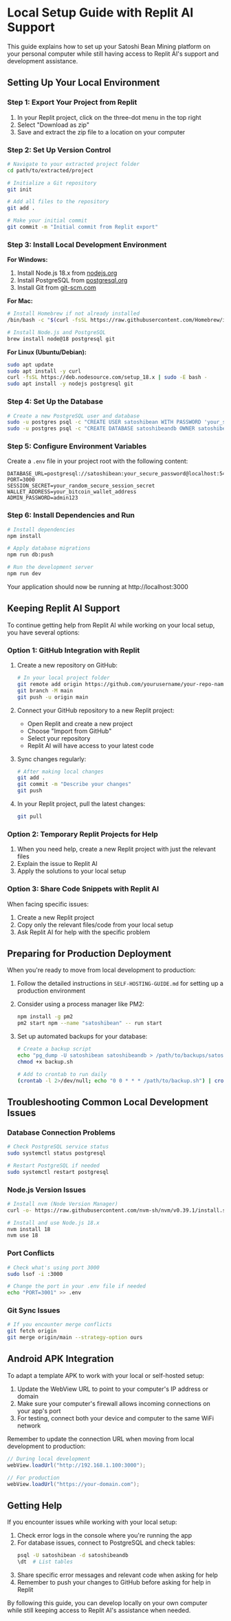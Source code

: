 # Local Setup Guide with Replit AI Support

This guide explains how to set up your Satoshi Bean Mining platform on your personal computer while still having access to Replit AI's support and development assistance.

## Setting Up Your Local Environment

### Step 1: Export Your Project from Replit

1. In your Replit project, click on the three-dot menu in the top right
2. Select "Download as zip"
3. Save and extract the zip file to a location on your computer

### Step 2: Set Up Version Control

```bash
# Navigate to your extracted project folder
cd path/to/extracted/project

# Initialize a Git repository
git init

# Add all files to the repository
git add .

# Make your initial commit
git commit -m "Initial commit from Replit export"
```

### Step 3: Install Local Development Environment

**For Windows:**
1. Install Node.js 18.x from [nodejs.org](https://nodejs.org/)
2. Install PostgreSQL from [postgresql.org](https://www.postgresql.org/download/windows/)
3. Install Git from [git-scm.com](https://git-scm.com/download/win)

**For Mac:**
```bash
# Install Homebrew if not already installed
/bin/bash -c "$(curl -fsSL https://raw.githubusercontent.com/Homebrew/install/HEAD/install.sh)"

# Install Node.js and PostgreSQL
brew install node@18 postgresql git
```

**For Linux (Ubuntu/Debian):**
```bash
sudo apt update
sudo apt install -y curl
curl -fsSL https://deb.nodesource.com/setup_18.x | sudo -E bash -
sudo apt install -y nodejs postgresql git
```

### Step 4: Set Up the Database

```bash
# Create a new PostgreSQL user and database
sudo -u postgres psql -c "CREATE USER satoshibean WITH PASSWORD 'your_secure_password';"
sudo -u postgres psql -c "CREATE DATABASE satoshibeandb OWNER satoshibean;"
```

### Step 5: Configure Environment Variables

Create a `.env` file in your project root with the following content:

```
DATABASE_URL=postgresql://satoshibean:your_secure_password@localhost:5432/satoshibeandb
PORT=3000
SESSION_SECRET=your_random_secure_session_secret
WALLET_ADDRESS=your_bitcoin_wallet_address
ADMIN_PASSWORD=admin123
```

### Step 6: Install Dependencies and Run

```bash
# Install dependencies
npm install

# Apply database migrations
npm run db:push

# Run the development server
npm run dev
```

Your application should now be running at http://localhost:3000

## Keeping Replit AI Support

To continue getting help from Replit AI while working on your local setup, you have several options:

### Option 1: GitHub Integration with Replit

1. Create a new repository on GitHub:
   ```bash
   # In your local project folder
   git remote add origin https://github.com/yourusername/your-repo-name.git
   git branch -M main
   git push -u origin main
   ```

2. Connect your GitHub repository to a new Replit project:
   - Open Replit and create a new project
   - Choose "Import from GitHub"
   - Select your repository
   - Replit AI will have access to your latest code

3. Sync changes regularly:
   ```bash
   # After making local changes
   git add .
   git commit -m "Describe your changes"
   git push
   ```

4. In your Replit project, pull the latest changes:
   ```bash
   git pull
   ```

### Option 2: Temporary Replit Projects for Help

1. When you need help, create a new Replit project with just the relevant files
2. Explain the issue to Replit AI
3. Apply the solutions to your local setup

### Option 3: Share Code Snippets with Replit AI

When facing specific issues:
1. Create a new Replit project
2. Copy only the relevant files/code from your local setup
3. Ask Replit AI for help with the specific problem

## Preparing for Production Deployment

When you're ready to move from local development to production:

1. Follow the detailed instructions in `SELF-HOSTING-GUIDE.md` for setting up a production environment
2. Consider using a process manager like PM2:
   ```bash
   npm install -g pm2
   pm2 start npm --name "satoshibean" -- run start
   ```

3. Set up automated backups for your database:
   ```bash
   # Create a backup script
   echo "pg_dump -U satoshibean satoshibeandb > /path/to/backups/satoshibeandb_\$(date +%Y-%m-%d).sql" > backup.sh
   chmod +x backup.sh
   
   # Add to crontab to run daily
   (crontab -l 2>/dev/null; echo "0 0 * * * /path/to/backup.sh") | crontab -
   ```

## Troubleshooting Common Local Development Issues

### Database Connection Problems
```bash
# Check PostgreSQL service status
sudo systemctl status postgresql

# Restart PostgreSQL if needed
sudo systemctl restart postgresql
```

### Node.js Version Issues
```bash
# Install nvm (Node Version Manager)
curl -o- https://raw.githubusercontent.com/nvm-sh/nvm/v0.39.1/install.sh | bash

# Install and use Node.js 18.x
nvm install 18
nvm use 18
```

### Port Conflicts
```bash
# Check what's using port 3000
sudo lsof -i :3000

# Change the port in your .env file if needed
echo "PORT=3001" >> .env
```

### Git Sync Issues
```bash
# If you encounter merge conflicts
git fetch origin
git merge origin/main --strategy-option ours
```

## Android APK Integration

To adapt a template APK to work with your local or self-hosted setup:

1. Update the WebView URL to point to your computer's IP address or domain
2. Make sure your computer's firewall allows incoming connections on your app's port
3. For testing, connect both your device and computer to the same WiFi network

Remember to update the connection URL when moving from local development to production:

```java
// During local development
webView.loadUrl("http://192.168.1.100:3000");

// For production
webView.loadUrl("https://your-domain.com");
```

## Getting Help

If you encounter issues while working with your local setup:

1. Check error logs in the console where you're running the app
2. For database issues, connect to PostgreSQL and check tables:
   ```bash
   psql -U satoshibean -d satoshibeandb
   \dt  # List tables
   ```
3. Share specific error messages and relevant code when asking for help
4. Remember to push your changes to GitHub before asking for help in Replit

By following this guide, you can develop locally on your own computer while still keeping access to Replit AI's assistance when needed.